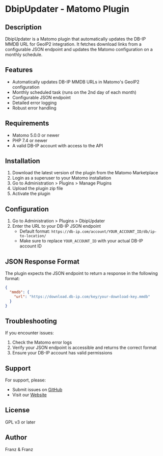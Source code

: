 # DbipUpdater - Matomo Plugin

## Description
DbipUpdater is a Matomo plugin that automatically updates the DB-IP MMDB URL for GeoIP2 integration. It fetches download links from a configurable JSON endpoint and updates the Matomo configuration on a monthly schedule.

## Features
- Automatically updates DB-IP MMDB URLs in Matomo's GeoIP2 configuration
- Monthly scheduled task (runs on the 2nd day of each month)
- Configurable JSON endpoint
- Detailed error logging
- Robust error handling

## Requirements
- Matomo 5.0.0 or newer
- PHP 7.4 or newer
- A valid DB-IP account with access to the API

## Installation
1. Download the latest version of the plugin from the Matomo Marketplace
2. Login as a superuser to your Matomo installation
3. Go to Administration > Plugins > Manage Plugins
4. Upload the plugin zip file
5. Activate the plugin

## Configuration
1. Go to Administration > Plugins > DbipUpdater
2. Enter the URL to your DB-IP JSON endpoint
   - Default format: `https://db-ip.com/account/YOUR_ACCOUNT_ID/db/ip-to-location/`
   - Make sure to replace `YOUR_ACCOUNT_ID` with your actual DB-IP account ID

## JSON Response Format
The plugin expects the JSON endpoint to return a response in the following format:
```json
{
  "mmdb": {
    "url": "https://download.db-ip.com/key/your-download-key.mmdb"
  }
}
```

## Troubleshooting
If you encounter issues:
1. Check the Matomo error logs
2. Verify your JSON endpoint is accessible and returns the correct format
3. Ensure your DB-IP account has valid permissions

## Support
For support, please:
- Submit issues on [GitHub](https://github.com/franz-agency/matomo-dbip-updater/issues)
- Visit our [Website](https://franz.agency)

## License
GPL v3 or later

## Author
Franz & Franz
